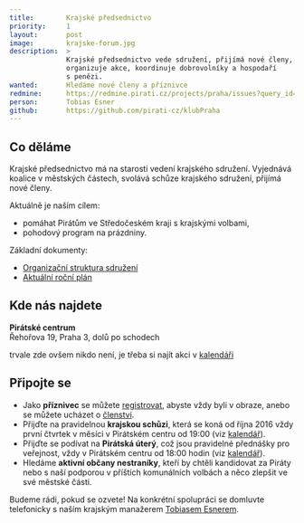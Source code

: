 ```yaml
---
title:        Krajské předsednictvo
priority:     1
layout:       post
image:        krajske-forum.jpg
description:  >
              Krajské předsednictvo vede sdružení, přijímá nové členy, 
              organizuje akce, koordinuje dobrovolníky a hospodaří 
              s penězi. 		
wanted:       Hledáme nové členy a příznivce
redmine:      https://redmine.pirati.cz/projects/praha/issues?query_id=29
person:       Tobias Esner
github:       https://github.com/pirati-cz/klubPraha
---
```


## Co děláme

Krajské předsednictvo má na starosti vedení krajského sdružení. 
Vyjednává koalice v městských částech, svolává schůze krajského 
sdružení, přijímá nové členy. 

Aktuálně je naším cílem: 

* pomáhat Pirátům ve Středočeském kraji s krajskými volbami,
* pohodový program na prázdniny.

Základní dokumenty:

* [Organizační struktura sdružení][org]
* [Aktuální roční plán][plan]

[org]: https://redmine.pirati.cz/projects/kspraha/issues?query_id=42
[plan]: https://redmine.pirati.cz/projects/kspraha/roadmap

## Kde nás najdete

**Pirátské centrum**  
Řehořova 19, Praha 3, dolů po schodech

trvale zde ovšem nikdo není, je třeba si najít akci v [kalendáři][kal]

[kal]: /kalendar/#praha

## Připojte se

* Jako **příznivec** se můžete [registrovat](http://www.pirati.cz/ao/priznivec),
  abyste vždy byli v obraze, anebo se můžete ucházet o [členství][clen].
* Přijďte na pravidelnou **krajskou schůzi**, která se koná od října 2016
  vždy první čtvrtek v měsíci v Pirátském centru od 19:00 (viz [kalendář][cal]). 
* Přijďte se podívat na **Pirátská úterý**, což jsou pravidelné 
  přednášky pro veřejnost, vždy v Pirátském centru od 18:00 hodin 
  (viz [kalendář][cal]).
* Hledáme **aktivní občany nestraníky**, kteří by chtěli kandidovat za
  Piráty nebo s naší podporou v příštích komunálních volbách a něco 
  zlepšit ve své městské části.

Budeme rádi, pokud se ozvete! Na konkrétní spolupráci se domluvte 
telefonicky s naším krajským manažerem [Tobiasem Esnerem][esner]. 

[cal]: /kalendar/#praha
[esner]: /lide/tobias-esner/
[clen]: http://www.pirati.cz/ao/clen
